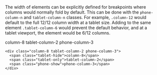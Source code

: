 The width of elements can be explicitly defined for breakpoints where columns would normally fold by default. This can be done with the `phone-column-n` and `tablet-column-n` classes. For example, `.column-12` would default to the full 12/12 column width at a tablet size. Adding to the same element `.tablet-column-6` would prevent the default behavior, and at a tablet viewport, the element would be 6/12 columns.

<div class="grid-example clearfix">
  <div class="column-8 tablet-column-2 phone-column-3">
    <span class="tablet-hide">column-8</span>
    <span class="tablet-only">tablet-column-2</span>
    <span class="phone-show">phone-column-3</span>
  </div>
</div>

```
<div class="column-8 tablet-column-2 phone-column-3">
  <span class="tablet-hide">column-8</span>
  <span class="tablet-only">tablet-column-2</span>
  <span class="phone-show">phone-column-3</span>
</div>
```
